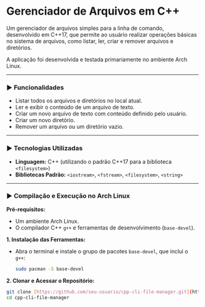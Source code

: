# Gerenciador de Arquivos em C++

Um gerenciador de arquivos simples para a linha de comando, desenvolvido em C++17, que permite ao usuário realizar operações básicas no sistema de arquivos, como listar, ler, criar e remover arquivos e diretórios.

A aplicação foi desenvolvida e testada primariamente no ambiente Arch Linux.

---

### ► Funcionalidades

- Listar todos os arquivos e diretórios no local atual.
- Ler e exibir o conteúdo de um arquivo de texto.
- Criar um novo arquivo de texto com conteúdo definido pelo usuário.
- Criar um novo diretório.
- Remover um arquivo ou um diretório vazio.

---

### ► Tecnologias Utilizadas

- **Linguagem:** C++ (utilizando o padrão C++17 para a biblioteca `<filesystem>`)
- **Bibliotecas Padrão:** `<iostream>`, `<fstream>`, `<filesystem>`, `<string>`

---

### ► Compilação e Execução no Arch Linux

**Pré-requisitos:**
- Um ambiente Arch Linux.
- O compilador C++ `g++` e ferramentas de desenvolvimento (`base-devel`).

**1. Instalação das Ferramentas:**
   - Abra o terminal e instale o grupo de pacotes `base-devel`, que inclui o `g++`:
     ```bash
     sudo pacman -S base-devel
     ```

**2. Clonar e Acessar o Repositório:**
   ```bash
   git clone [https://github.com/seu-usuario/cpp-cli-file-manager.git](https://github.com/seu-usuario/cpp-cli-file-manager.git)
   cd cpp-cli-file-manager
